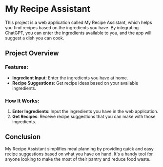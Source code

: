 # My Recipe Assistant

This project is a web application called My Recipe Assistant, which helps you find recipes based on the ingredients you have. By integrating ChatGPT, you can enter the ingredients available to you, and the app will suggest a dish you can cook.

## Project Overview

### Features:
- **Ingredient Input**: Enter the ingredients you have at home.
- **Recipe Suggestions**: Get recipe ideas based on your available ingredients.

### How It Works:
1. **Enter Ingredients**: Input the ingredients you have in the web application.
2. **Get Recipes**: Receive recipe suggestions that you can make with those ingredients.

## Conclusion

My Recipe Assistant simplifies meal planning by providing quick and easy recipe suggestions based on what you have on hand. It's a handy tool for anyone looking to make the most of their pantry and reduce food waste.
